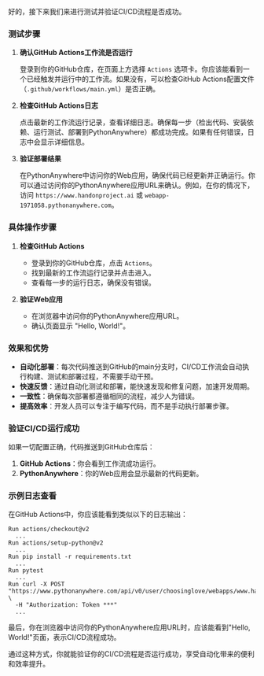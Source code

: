 好的，接下来我们来进行测试并验证CI/CD流程是否成功。

### 测试步骤

1. **确认GitHub Actions工作流是否运行**

   登录到你的GitHub仓库，在页面上方选择 `Actions` 选项卡。你应该能看到一个已经触发并运行中的工作流。如果没有，可以检查GitHub Actions配置文件（`.github/workflows/main.yml`）是否正确。

2. **检查GitHub Actions日志**

   点击最新的工作流运行记录，查看详细日志。确保每一步（检出代码、安装依赖、运行测试、部署到PythonAnywhere）都成功完成。如果有任何错误，日志中会显示详细信息。

3. **验证部署结果**

   在PythonAnywhere中访问你的Web应用，确保代码已经更新并正确运行。你可以通过访问你的PythonAnywhere应用URL来确认。例如，在你的情况下，访问 `https://www.handonproject.ai` 或 `webapp-1971058.pythonanywhere.com`。

### 具体操作步骤

1. **检查GitHub Actions**

   - 登录到你的GitHub仓库，点击 `Actions`。
   - 找到最新的工作流运行记录并点击进入。
   - 查看每一步的运行日志，确保没有错误。

2. **验证Web应用**

   - 在浏览器中访问你的PythonAnywhere应用URL。
   - 确认页面显示 "Hello, World!"。

### 效果和优势

- **自动化部署**：每次代码推送到GitHub的main分支时，CI/CD工作流会自动执行构建、测试和部署过程，不需要手动干预。
- **快速反馈**：通过自动化测试和部署，能快速发现和修复问题，加速开发周期。
- **一致性**：确保每次部署都遵循相同的流程，减少人为错误。
- **提高效率**：开发人员可以专注于编写代码，而不是手动执行部署步骤。

### 验证CI/CD运行成功

如果一切配置正确，代码推送到GitHub仓库后：

1. **GitHub Actions**：你会看到工作流成功运行。
2. **PythonAnywhere**：你的Web应用会显示最新的代码更新。

### 示例日志查看

在GitHub Actions中，你应该能看到类似以下的日志输出：

```plaintext
Run actions/checkout@v2
  ...
Run actions/setup-python@v2
  ...
Run pip install -r requirements.txt
  ...
Run pytest
  ...
Run curl -X POST "https://www.pythonanywhere.com/api/v0/user/choosinglove/webapps/www.handonproject.ai/reload/" \
  -H "Authorization: Token ***"
  ...
```

最后，你在浏览器中访问你的PythonAnywhere应用URL时，应该能看到"Hello, World!"页面，表示CI/CD流程成功。

通过这种方式，你就能验证你的CI/CD流程是否运行成功，享受自动化带来的便利和效率提升。